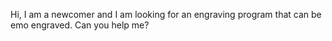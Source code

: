 
Hi, I am a newcomer and I am looking for an engraving program that can be emo engraved.
 Can you help me? 

